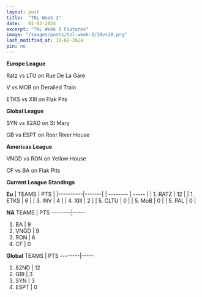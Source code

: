 ```yaml
---
layout: post
title:  "TNL Week 3"
date:   01-02-2024
excerpt: "TNL Week 3 Fixtures"
image: "/images/posts/tnl-week-2/18vs18.png"
last_modified_at: 10-02-2024
pin: no
---
```


**Europe League**

Ratz vs LTU on Rue De La Gare

V vs MOB on Derailed Train

ETKS vs XIII on Flak Pits

**Global League**

SYN vs 82AD on St Mary

GB vs ESPT on Roer River House

**Americas League**

VNGD vs RON on Yellow House

CF vs BA on Flak Pits

**Current League Standings**

**Eu**
| TEAMS    | PTS   |
|----------|-------|
| -------- | ----- |
| 1. RATZ  | 12    |
| 1. ETKS  | 6     |
| 3. INV   | 4     |
| 4. XIII  | 2     |
| 5. CLTU  | 0     |
| 5. MoB   | 0     |
| 5. PAL   | 0     |

**NA**
  TEAMS | PTS
--------|-----
1. BA   |  9
1. VNGD |  9
3. RON  |  6
3. CF   |  0

**Global**
  TEAMS | PTS
--------|-----
1. 82ND |  12
2. GBI  |  3
2. SYN  |  3
4. ESPT |  0
